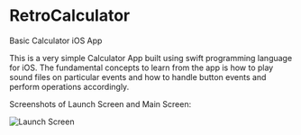 # RetroCalculator
Basic Calculator iOS App

This is a very simple Calculator App built using swift programming language for iOS. 
The fundamental concepts to learn from the app is how to play sound files on particular events and how to handle button events and perform operations accordingly.

Screenshots of Launch Screen and Main Screen:

![Launch Screen](../master/LaunchScreen.png?raw=true)

